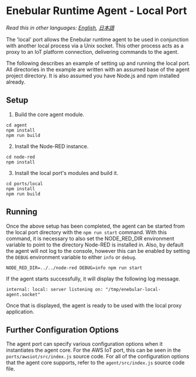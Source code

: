 
# Enebular Runtime Agent - Local Port

*Read this in other languages: [English](README.md), [日本語](README.ja.md)*

The 'local' port allows the Enebular runtime agent to be used in conjunction with another local process via a Unix socket. This other process acts as a proxy to an IoT platform connection, delivering commands to the agent.

The following describes an example of setting up and running the local port. All directories in the example are written with an assumed base of the agent project directory. It is also assumed you have Node.js and npm installed already.

## Setup

1. Build the core agent module.

```
cd agent
npm install
npm run build
```

2. Install the Node-RED instance.

```
cd node-red
npm install
```

3. Install the local port's modules and build it.

```
cd ports/local
npm install
npm run build
```

## Running

Once the above setup has been completed, the agent can be started from the local port directory with the `npm run start` command. With this command, it is necessary to also set the NODE_RED_DIR environment variable to point to the directory Node-RED is installed in. Also, by default the agent will not log to the console, however this can be enabled by setting the `DEBUG` environment variable to either `info` or `debug`.

```
NODE_RED_DIR=../../node-red DEBUG=info npm run start
```

If the agent starts successfully, it will display the following log message.

```
internal: local: server listening on: "/tmp/enebular-local-agent.socket"
```

Once that is displayed, the agent is ready to be used with the local proxy application.

## Further Configuration Options

The agent port can specify various configuration options when it instantiates the agent core. For the AWS IoT port, this can be seen in the `ports/awsiot/src/index.js` source code. For all of the configuration options that the agent core supports, refer to the `agent/src/index.js` source code file.
